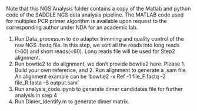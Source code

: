 Note that this NGS Analysis folder contains a copy of the Matlab and python code of the SADDLE NGS data analysis pipeline. 
The MATLAB code used for multiplex PCR primer algorithm is available upon request to the corresponding author under NDA for an academic lab.

1. Run Data_process.m to do adapter trimming and quality control of the raw NGS .fastq file. In this step, we sort all the reads into long reads (>60) and short reads(<60). Long reads file will be used for Step2 alignment.
2. Run bowtie2 to do alignment, we don’t provide bowtie2 here. Please 1. Build your own reference, and 2. Run alignment to generate a .sam file. An alignment example can be ‘bowtie2 -x Ref -1 file_F.fastq -2 file_R.fasta -S output.sam’
3. Run analysis_code.ipynb to generate dimer candidates file for further analysis in step 4
4. Run Dimer_Identify.m to generate dimer matrix.